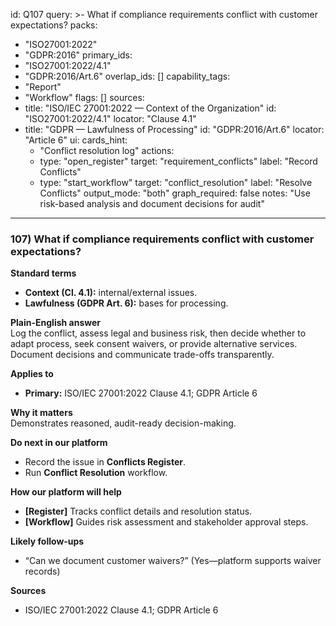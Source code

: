 id: Q107
query: >-
  What if compliance requirements conflict with customer expectations?
packs:
  - "ISO27001:2022"
  - "GDPR:2016"
primary_ids:
  - "ISO27001:2022/4.1"
  - "GDPR:2016/Art.6"
overlap_ids: []
capability_tags:
  - "Report"
  - "Workflow"
flags: []
sources:
  - title: "ISO/IEC 27001:2022 — Context of the Organization"
    id: "ISO27001:2022/4.1"
    locator: "Clause 4.1"
  - title: "GDPR — Lawfulness of Processing"
    id: "GDPR:2016/Art.6"
    locator: "Article 6"
ui:
  cards_hint:
    - "Conflict resolution log"
  actions:
    - type: "open_register"
      target: "requirement_conflicts"
      label: "Record Conflicts"
    - type: "start_workflow"
      target: "conflict_resolution"
      label: "Resolve Conflicts"
output_mode: "both"
graph_required: false
notes: "Use risk-based analysis and document decisions for audit"
---
### 107) What if compliance requirements conflict with customer expectations?

**Standard terms**  
- **Context (Cl. 4.1):** internal/external issues.  
- **Lawfulness (GDPR Art. 6):** bases for processing.

**Plain-English answer**  
Log the conflict, assess legal and business risk, then decide whether to adapt process, seek consent waivers, or provide alternative services. Document decisions and communicate trade-offs transparently.

**Applies to**  
- **Primary:** ISO/IEC 27001:2022 Clause 4.1; GDPR Article 6

**Why it matters**  
Demonstrates reasoned, audit-ready decision-making.

**Do next in our platform**  
- Record the issue in **Conflicts Register**.  
- Run **Conflict Resolution** workflow.

**How our platform will help**  
- **[Register]** Tracks conflict details and resolution status.  
- **[Workflow]** Guides risk assessment and stakeholder approval steps.

**Likely follow-ups**  
- “Can we document customer waivers?” (Yes—platform supports waiver records)

**Sources**  
- ISO/IEC 27001:2022 Clause 4.1; GDPR Article 6
